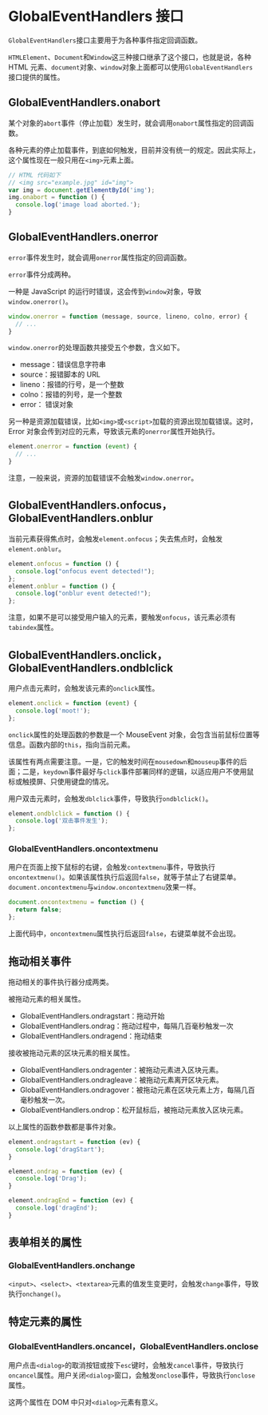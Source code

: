 # GlobalEventHandlers 接口

`GlobalEventHandlers`接口主要用于为各种事件指定回调函数。

`HTMLElement`、`Document`和`Window`这三种接口继承了这个接口，也就是说，各种 HTML 元素、`document`对象、`window`对象上面都可以使用`GlobalEventHandlers`接口提供的属性。

## GlobalEventHandlers.onabort

某个对象的`abort`事件（停止加载）发生时，就会调用`onabort`属性指定的回调函数。

各种元素的停止加载事件，到底如何触发，目前并没有统一的规定。因此实际上，这个属性现在一般只用在`<img>`元素上面。

```javascript
// HTML 代码如下
// <img src="example.jpg" id="img">
var img = document.getElementById('img');
img.onabort = function () {
  console.log('image load aborted.');
}
```

## GlobalEventHandlers.onerror

`error`事件发生时，就会调用`onerror`属性指定的回调函数。

`error`事件分成两种。

一种是 JavaScript 的运行时错误，这会传到`window`对象，导致`window.onerror()`。

```javascript
window.onerror = function (message, source, lineno, colno, error) {
  // ...
}
```

`window.onerror`的处理函数共接受五个参数，含义如下。

- message：错误信息字符串
- source：报错脚本的 URL
- lineno：报错的行号，是一个整数
- colno：报错的列号，是一个整数
- error： 错误对象

另一种是资源加载错误，比如`<img>`或`<script>`加载的资源出现加载错误。这时，Error 对象会传到对应的元素，导致该元素的`onerror`属性开始执行。

```javascript
element.onerror = function (event) {
  // ...
}
```

注意，一般来说，资源的加载错误不会触发`window.onerror`。

## GlobalEventHandlers.onfocus，GlobalEventHandlers.onblur

当前元素获得焦点时，会触发`element.onfocus`；失去焦点时，会触发`element.onblur`。

```javascript
element.onfocus = function () {
  console.log("onfocus event detected!");
};
element.onblur = function () {
  console.log("onblur event detected!");
};
```

注意，如果不是可以接受用户输入的元素，要触发`onfocus`，该元素必须有`tabindex`属性。

## GlobalEventHandlers.onclick，GlobalEventHandlers.ondblclick

用户点击元素时，会触发该元素的`onclick`属性。

```javascript
element.onclick = function (event) {
  console.log('moot!');
};
```

`onclick`属性的处理函数的参数是一个 MouseEvent 对象，会包含当前鼠标位置等信息。函数内部的`this`，指向当前元素。

该属性有两点需要注意。一是，它的触发时间在`mousedown`和`mouseup`事件的后面；二是，`keydown`事件最好与`click`事件部署同样的逻辑，以适应用户不使用鼠标或触摸屏、只使用键盘的情况。

用户双击元素时，会触发`dblclick`事件，导致执行`ondblclick()`。

```javascript
element.ondblclick = function () {
  console.log('双击事件发生');
};
```

### GlobalEventHandlers.oncontextmenu

用户在页面上按下鼠标的右键，会触发`contextmenu`事件，导致执行`oncontextmenu()`。如果该属性执行后返回`false`，就等于禁止了右键菜单。`document.oncontextmenu`与`window.oncontextmenu`效果一样。

```javascript
document.oncontextmenu = function () {
  return false;
};
```

上面代码中，`oncontextmenu`属性执行后返回`false`，右键菜单就不会出现。

## 拖动相关事件

拖动相关的事件执行器分成两类。

被拖动元素的相关属性。

- GlobalEventHandlers.ondragstart：拖动开始
- GlobalEventHandlers.ondrag：拖动过程中，每隔几百毫秒触发一次
- GlobalEventHandlers.ondragend：拖动结束

接收被拖动元素的区块元素的相关属性。

- GlobalEventHandlers.ondragenter：被拖动元素进入区块元素。
- GlobalEventHandlers.ondragleave：被拖动元素离开区块元素。
- GlobalEventHandlers.ondragover：被拖动元素在区块元素上方，每隔几百毫秒触发一次。
- GlobalEventHandlers.ondrop：松开鼠标后，被拖动元素放入区块元素。

以上属性的函数参数都是事件对象。

```javascript
element.ondragstart = function (ev) {
  console.log('dragStart');
}

element.ondrag = function (ev) {
  console.log('Drag');
}

element.ondragEnd = function (ev) {
  console.log('dragEnd');
}
```

## 表单相关的属性

### GlobalEventHandlers.onchange

`<input>`、`<select>`、`<textarea>`元素的值发生变更时，会触发`change`事件，导致执行`onchange()`。

## 特定元素的属性

### GlobalEventHandlers.oncancel，GlobalEventHandlers.onclose

用户点击`<dialog>`的取消按钮或按下`esc`键时，会触发`cancel`事件，导致执行`oncancel`属性。用户关闭`<dialog>`窗口，会触发`onclose`事件，导致执行`onclose`属性。

这两个属性在 DOM 中只对`<dialog>`元素有意义。
